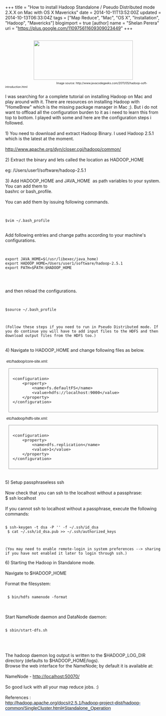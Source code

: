 +++
title = "How to install Hadoop Standalone / Pseudo Distributed mode 2.X.X on Mac with OS X Mavericks"
date = 2014-10-11T13:52:00Z
updated = 2014-10-13T06:33:04Z
tags = ["Map Reduce", "Mac", "OS X", "Installation", "Hadoop", "Mavericks"]
blogimport = true 
[author]
	name = "Shelan Perera"
	uri = "https://plus.google.com/110975611609309023449"
+++

<div dir="ltr" style="text-align: left;" trbidi="on"><br /><div class="separator" style="clear: both; text-align: center;"></div><div class="separator" style="clear: both; text-align: center;"><a href="http://1.bp.blogspot.com/-E3ROgfxvwME/TdGLas3CI4I/AAAAAAAAACY/KFKgg1BTmPA/s400/img-carousel-2.jpg" imageanchor="1" style="margin-left: 1em; margin-right: 1em;"><img alt="" border="0" src="http://1.bp.blogspot.com/-E3ROgfxvwME/TdGLas3CI4I/AAAAAAAAACY/KFKgg1BTmPA/s400/img-carousel-2.jpg" height="127" title="Hadoop" width="320" /></a></div>&nbsp; &nbsp; &nbsp; &nbsp; &nbsp; &nbsp; &nbsp;<span style="font-size: xx-small;">&nbsp; &nbsp; &nbsp; &nbsp; &nbsp; &nbsp; &nbsp; &nbsp; &nbsp; &nbsp; &nbsp; &nbsp; &nbsp; &nbsp; &nbsp; &nbsp; &nbsp; &nbsp; &nbsp; &nbsp; &nbsp; &nbsp; &nbsp;Image source: http://www.javacodegeeks.com/2011/05/hadoop-soft-introduction.html</span><br /><br />I was searching for a complete tutorial on installing Hadoop on Mac and play around with it. There are resources on installing Hadoop with "HomeBrew" which is the missing package manager in Mac ;). But i do not want to offload all the configuration burden to it as i need to learn this from top to bottom. I played with some and here are the configuration steps i followed.<br /><br />1) You need to download and extract Hadoop Binary. I used Hadoop 2.5.1 which is the latest at the moment.<br /><br /><a href="http://www.apache.org/dyn/closer.cgi/hadoop/common/">http://www.apache.org/dyn/closer.cgi/hadoop/common/</a><br /><br />2) Extract the binary and lets called the location as HADOOP_HOME<br /><br />eg: /Users/user1/software/hadoop-2.5.1<br /><br />3) Add HADOOP_HOME and JAVA_HOME &nbsp;as path variables to your system. You can add them to<br /><div>bashrc or bash_profile.</div><div><br /></div><div>You can add them by issuing following commands.</div><div><br /></div><div><pre><code><br />$vim ~/.bash_profile</code></pre></div><div><br /></div><div>Add following entries and change paths according to your machine's configurations.&nbsp;</div><br /><pre><code><br />export JAVA_HOME=$(/usr/libexec/java_home)<br />export HADOOP_HOME=/Users/user1/software/hadoop-2.5.1<br />export PATH=$PATH:$HADOOP_HOME<div><br /></div><br /></code></pre><br /><div>and then reload the configurations.</div><div><br /></div><div><pre><code><br />$source ~/.bash_profile<br /><div><br /></div><br /></code></pre><pre><code>(Follow these steps if you need to run in Pseudo Distributed mode. If you do continue you will have to add input files to the HDFS and then download output files from the HDFS too.)</code></pre></div><br /><div>4) Navigate to HADOOP_HOME and change following files as below.</div><div><br /></div><div><div class="section" style="font-family: Verdana, Helvetica, Arial, sans-serif; font-size: 13px; padding: 4px;"><div style="font-size: 12px; line-height: 1.3em;">etc/hadoop/core-site.xml:</div><div class="source" style="border: 1px solid rgb(153, 153, 153); margin: 1em 7px; overflow: auto; padding: 12px;"><pre style="padding: 0px;">&lt;configuration&gt;<br />    &lt;property&gt;<br />        &lt;name&gt;fs.defaultFS&lt;/name&gt;<br />        &lt;value&gt;hdfs://localhost:9000&lt;/value&gt;<br />    &lt;/property&gt;<br />&lt;/configuration&gt;</pre></div><div style="font-size: 12px; line-height: 1.3em;">etc/hadoop/hdfs-site.xml:</div><div class="source" style="border: 1px solid rgb(153, 153, 153); margin: 1em 7px; overflow: auto; padding: 12px;"><pre style="padding: 0px;">&lt;configuration&gt;<br />    &lt;property&gt;<br />        &lt;name&gt;dfs.replication&lt;/name&gt;<br />        &lt;value&gt;1&lt;/value&gt;<br />    &lt;/property&gt;<br />&lt;/configuration&gt;</pre></div></div><br />5) Setup passphraseless ssh<br /><br />Now check that you can ssh to the localhost without a passphrase:<br />$ ssh localhost<br /><br />If you cannot ssh to localhost without a passphrase, execute the following commands:<br /><pre><code><br />$ ssh-keygen -t dsa -P '' -f ~/.ssh/id_dsa<br /> $ cat ~/.ssh/id_dsa.pub &gt;&gt; ~/.ssh/authorized_keys<br /></code></pre><pre><code><br /></code></pre><pre><code>(You may need to enable remote-login in system preferences --&gt; sharing if you have not enabled it later to login through ssh.)</code></pre>6) Starting the Hadoop in Standalone mode.  </div>&nbsp; <br />Navigate to $HADOOP_HOME<br /><div><br /></div><div>Format the filesystem:</div><div><pre><code><br /> $ bin/hdfs namenode -format<br /></code></pre></div><br /><br />Start NameNode daemon and DataNode daemon:<br /><pre><code><br />$ sbin/start-dfs.sh<br /></code></pre><br /><br /><br />The hadoop daemon log output is written to the $HADOOP_LOG_DIR directory (defaults to $HADOOP_HOME/logs).<br />Browse the web interface for the NameNode; by default it is available at: <br /><div><br />NameNode - <a href="http://localhost:50070/" target="_blank">http://localhost:50070/</a></div><div><br /></div><div>So good luck with all your map reduce jobs. :)</div><div><br /></div><div>References :<span id="docs-internal-guid-b7a54bfc-00f6-64ae-430d-6b42142d9b51"></span><br /><div dir="ltr" style="line-height: 1.15; margin-bottom: 0pt; margin-top: 0pt;"><span id="docs-internal-guid-b7a54bfc-00f6-64ae-430d-6b42142d9b51"><span style="color: #1155cc; font-family: Arial; font-size: 15px; text-decoration: underline; vertical-align: baseline; white-space: pre-wrap;"><a href="http://hadoop.apache.org/docs/r2.5.1/hadoop-project-dist/hadoop-common/SingleCluster.html#Standalone_Operation" style="text-decoration: none;">http://hadoop.apache.org/docs/r2.5.1/hadoop-project-dist/hadoop-common/SingleCluster.html#Standalone_Operation</a></span></span></div><span id="docs-internal-guid-b7a54bfc-00f6-64ae-430d-6b42142d9b51"></span><br /><div><span id="docs-internal-guid-b7a54bfc-00f6-64ae-430d-6b42142d9b51"><br /></span></div><span id="docs-internal-guid-b7a54bfc-00f6-64ae-430d-6b42142d9b51"></span><br /><br /></div></div>

